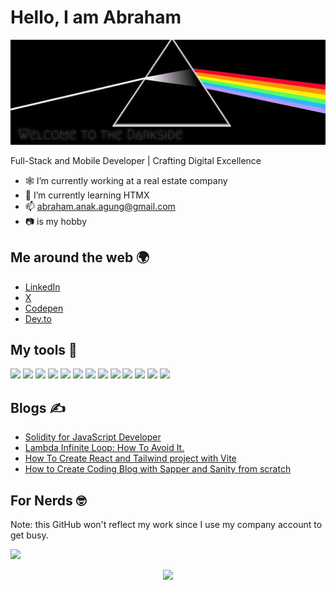 # Hello, I am Abraham

![](./hero.jpg)

Full-Stack and Mobile Developer | Crafting Digital Excellence

-   🕸️ I’m currently working at a real estate company
-   🚀 I’m currently learning HTMX
-   📫 [abraham.anak.agung@gmail.com](mailto:abraham.anak.agung@gmail.com)
-   📷 is my hobby

## Me around the web 🌍

-   [LinkedIn](https://www.linkedin.com/in/abrahamanakagung)
-   [X](https://x.com/anakagungcorp)
-   [Codepen](https://codepen.io/padunk/)
-   [Dev.to](https://dev.to/padunk)

## My tools 🧰

![](https://img.shields.io/badge/HTML5-E34F26?style=for-the-badge&logo=html5&logoColor=white)
![](https://img.shields.io/badge/CSS3-1572B6?style=for-the-badge&logo=css3&logoColor=white)
![](https://img.shields.io/badge/JavaScript-F7DF1E?style=for-the-badge&logo=javascript&logoColor=black)
![](https://img.shields.io/badge/Node.js-43853D?style=for-the-badge&logo=node.js&logoColor=white)
![](https://img.shields.io/badge/React-20232A?style=for-the-badge&logo=react&logoColor=61DAFB)
![](https://img.shields.io/badge/Sass-CC6699?style=for-the-badge&logo=sass&logoColor=white)
![](https://img.shields.io/badge/Tailwind_CSS-38B2AC?style=for-the-badge&logo=tailwind-css&logoColor=white)
![](https://img.shields.io/badge/Redux-593D88?style=for-the-badge&logo=redux&logoColor=white)
![](https://img.shields.io/badge/Firebase-FFCA28?style=for-the-badge&logo=firebase&logoColor=black)
![](https://img.shields.io/badge/Amplify-FF9900?style=for-the-badge&logo=awsamplify&logoColor=black)
![](https://img.shields.io/badge/MongoDB-4EA94B?style=for-the-badge&logo=mongodb&logoColor=white)
![](https://img.shields.io/badge/PostgreSQL-4169E1?style=for-the-badge&logo=postgresql&logoColor=white)
![](https://img.shields.io/badge/Solidity-363636?style=for-the-badge&logo=solidity&logoColor=white)

## Blogs ✍️

<!-- BLOG-POST-LIST:START -->
- [Solidity for JavaScript Developer](https://anakagung.com/blog/solidity-for-javascript-developer)
- [Lambda Infinite Loop: How To Avoid It.](https://anakagung.com/blog/lambda-infinite-loop-how-to-avoid-it)
- [How To Create React and Tailwind project with Vite](https://anakagung.com/blog/how-to-create-react-and-tailwind-project-with-vite)
- [How to Create Coding Blog with Sapper and Sanity from scratch](https://anakagung.com/blog/how-to-create-coding-blog-with-sapper-and-sanity-from-scratch)
<!-- BLOG-POST-LIST:END -->

## For Nerds 🤓
Note: this GitHub won't reflect my work since I use my company account to get busy.

![](https://github-readme-stats.vercel.app/api?username=padunk&show_icons=true&bg_color=45,ece325,fa0da9&title_color=fff&text_color=000)

<p align='center'><img src='https://visitor-badge.laobi.icu/badge?page_id=padunk'></p>
